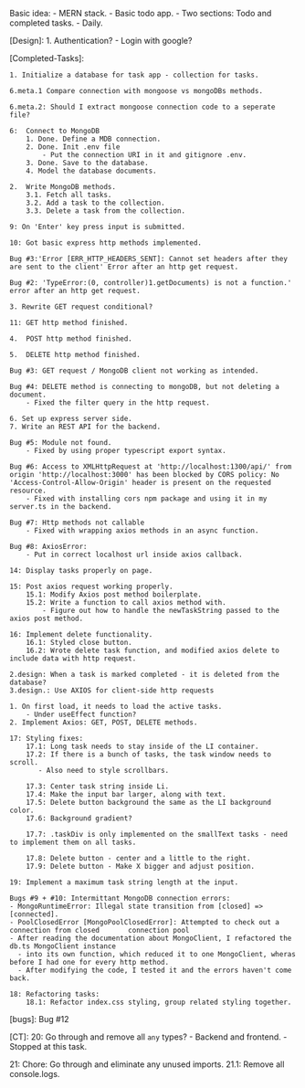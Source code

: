 Basic idea:
    - MERN stack.
    - Basic todo app.
        - Two sections: Todo and completed tasks.
        - Daily.

[Design]:
    1. Authentication?
       - Login with google?



[Completed-Tasks]:
    
    1. Initialize a database for task app - collection for tasks.

    6.meta.1 Compare connection with mongoose vs mongoDBs methods.

    6.meta.2: Should I extract mongoose connection code to a seperate file?

    6:  Connect to MongoDB
        1. Done. Define a MDB connection.
        2. Done. Init .env file
            - Put the connection URI in it and gitignore .env.
        3. Done. Save to the database.
        4. Model the database documents.

    2.  Write MongoDB methods.
        3.1. Fetch all tasks.
        3.2. Add a task to the collection.
        3.3. Delete a task from the collection.

    9: On 'Enter' key press input is submitted.

    10: Got basic express http methods implemented.

    Bug #3:'Error [ERR_HTTP_HEADERS_SENT]: Cannot set headers after they are sent to the client' Error after an http get request.

    Bug #2: 'TypeError:(0, controller)1.getDocuments) is not a function.' error after an http get request.

    3. Rewrite GET request conditional?

    11: GET http method finished.

    4.  POST http method finished.

    5.  DELETE http method finished.

    Bug #3: GET request / MongoDB client not working as intended.

    Bug #4: DELETE method is connecting to mongoDB, but not deleting a document.
        - Fixed the filter query in the http request.

    6. Set up express server side.
    7. Write an REST API for the backend.

    Bug #5: Module not found.
        - Fixed by using proper typescript export syntax.

    Bug #6: Access to XMLHttpRequest at 'http://localhost:1300/api/' from origin 'http://localhost:3000' has been blocked by CORS policy: No 'Access-Control-Allow-Origin' header is present on the requested resource.
        - Fixed with installing cors npm package and using it in my server.ts in the backend.

    Bug #7: Http methods not callable
        - Fixed with wrapping axios methods in an async function.

    Bug #8: AxiosError:
        - Put in correct localhost url inside axios callback. 

    14: Display tasks properly on page.

    15: Post axios request working properly.
        15.1: Modify Axios post method boilerplate.
        15.2: Write a function to call axios method with.
            - Figure out how to handle the newTaskString passed to the axios post method.
    
    16: Implement delete functionality.
        16.1: Styled close button.
        16.2: Wrote delete task function, and modified axios delete to include data with http request.

    2.design: When a task is marked completed - it is deleted from the database?
    3.design.: Use AXIOS for client-side http requests

    1. On first load, it needs to load the active tasks.
        - Under useEffect function?
    2. Implement Axios: GET, POST, DELETE methods.

    17: Styling fixes:
        17.1: Long task needs to stay inside of the LI container.
        17.2: If there is a bunch of tasks, the task window needs to scroll.
           - Also need to style scrollbars.

        17.3: Center task string inside Li.
        17.4: Make the input bar larger, along with text.
        17.5: Delete button background the same as the LI background color.
        17.6: Background gradient?

        17.7: .taskDiv is only implemented on the smallText tasks - need to implement them on all tasks.
        
        17.8: Delete button - center and a little to the right.
        17.9: Delete button - Make X bigger and adjust position.

    19: Implement a maximum task string length at the input.

    Bugs #9 + #10: Intermittant MongoDB connection errors:
    - MongoRuntimeError: Illegal state transition from [closed] => [connected].
    - PoolClosedError [MongoPoolClosedError]: Attempted to check out a connection from closed       connection pool
    - After reading the documentation about MongoClient, I refactored the db.ts MongoClient instance
      - into its own function, which reduced it to one MongoClient, wheras before I had one for every http method.
      - After modifying the code, I tested it and the errors haven't come back.

    18: Refactoring tasks:
        18.1: Refactor index.css styling, group related styling together.
    




[bugs]: 
Bug #12




[CT]:
20: Go through and remove all `any` types?
    - Backend and frontend.
    - Stopped at this task.

21: Chore: Go through and eliminate any unused imports.
    21.1: Remove all console.logs.
    













